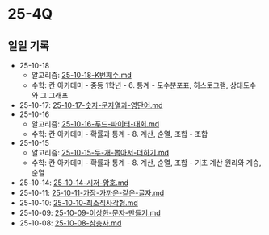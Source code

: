 # 25-4Q

## 일일 기록

- 25-10-18
  - 알고리즘: [25-10-18-K번째수.md](/algorithm/programmers/25-4Q/25-10-18-K번째수.md)
  - 수학: 칸 아카데미 - 중등 1학년 - 6. 통계 - 도수분포표, 히스토그램, 상대도수와 그 그래프
- 25-10-17: [25-10-17-숫자-문자열과-영단어.md](/algorithm/programmers/25-4Q/25-10-17-숫자-문자열과-영단어.md)
- 25-10-16
  - 알고리즘: [25-10-16-푸드-파이터-대회.md](/algorithm/programmers/25-4Q/25-10-16-푸드-파이터-대회.md)
  - 수학: 칸 아카데미 - 확률과 통계 - 8. 계산, 순열, 조합 - 조합
- 25-10-15
  - 알고리즘: [25-10-15-두-개-뽑아서-더하기.md](/algorithm/programmers/25-4Q/25-10-15-두-개-뽑아서-더하기.md)
  - 수학: 칸 아카데미 - 확률과 통계 - 8. 계산, 순열, 조합 - 기초 계산 원리와 계승, 순열
- 25-10-14: [25-10-14-시저-암호.md](/algorithm/programmers/25-4Q/25-10-14-시저-암호.md)
- 25-10-11: [25-10-11-가장-가까운-같은-글자.md](/algorithm/programmers/25-4Q/25-10-11-가장-가까운-같은-글자.md)
- 25-10-10: [25-10-10-최소직사각형.md](/algorithm/programmers/25-4Q/25-10-10-최소직사각형.md)
- 25-10-09: [25-10-09-이상한-문자-만들기.md](/algorithm/programmers/25-4Q/25-10-09-이상한-문자-만들기.md)
- 25-10-08: [25-10-08-삼총사.md](/algorithm/programmers/25-4Q/25-10-08-삼총사.md)
